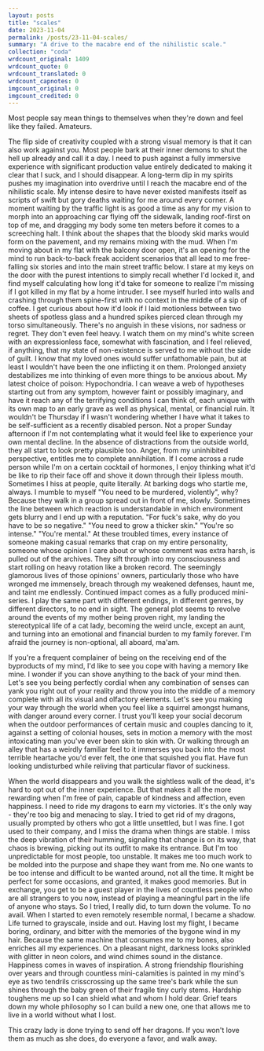 ```yaml
---
layout: posts
title: "scales"
date: 2023-11-04
permalink: /posts/23-11-04-scales/
summary: "A drive to the macabre end of the nihilistic scale."
collection: "coda"
wrdcount_original: 1409
wrdcount_quote: 0
wrdcount_translated: 0
wrdcount_capnotes: 0
imgcount_original: 0
imgcount_credited: 0
---
```

Most people say mean things to themselves when they're down and feel like they failed. Amateurs.

The flip side of creativity coupled with a strong visual memory is that it can also work against you. Most people bark at their inner demons to shut the hell up already and call it a day. I need to push against a fully immersive experience with significant production value entirely dedicated to making it clear that I suck, and I should disappear. A long-term dip in my spirits pushes my imagination into overdrive until I reach the macabre end of the nihilistic scale. My intense desire to have never existed manifests itself as scripts of swift but gory deaths waiting for me around every corner. A moment waiting by the traffic light is as good a time as any for my vision to morph into an approaching car flying off the sidewalk, landing roof-first on top of me, and dragging my body some ten meters before it comes to a screeching halt. I think about the shapes that the bloody skid marks would form on the pavement, and my remains mixing with the mud. When I'm moving about in my flat with the balcony door open, it's an opening for the mind to run back-to-back freak accident scenarios that all lead to me free-falling six stories and into the main street traffic below. I stare at my keys on the door with the purest intentions to simply recall whether I'd locked it, and find myself calculating how long it'd take for someone to realize I'm missing if I got killed in my flat by a home intruder. I see myself hurled into walls and crashing through them spine-first with no context in the middle of a sip of coffee. I get curious about how it'd look if I laid motionless between two sheets of spotless glass and a hundred spikes pierced clean through my torso simultaneously. There's no anguish in these visions, nor sadness or regret. They don't even feel heavy. I watch them on my mind's white screen with an expressionless face, somewhat with fascination, and I feel relieved, if anything, that my state of non-existence is served to me without the side of guilt. I know that my loved ones would suffer unfathomable pain, but at least I wouldn't have been the one inflicting it on them. Prolonged anxiety destabilizes me into thinking of even more things to be anxious about. My latest choice of poison: Hypochondria. I can weave a web of hypotheses starting out from any symptom, however faint or possibly imaginary, and have it reach any of the terrifying conditions I can think of, each unique with its own map to an early grave as well as physical, mental, or financial ruin. It wouldn't be Thursday if I wasn't wondering whether I have what it takes to be self-sufficient as a recently disabled person. Not a proper Sunday afternoon if I'm not contemplating what it would feel like to experience your own mental decline. In the absence of distractions from the outside world, they all start to look pretty plausible too. Anger, from my uninhibited perspective, entitles me to complete annihilation. If I come across a rude person while I'm on a certain cocktail of hormones, I enjoy thinking what it'd be like to rip their face off and shove it down through their lipless mouth. Sometimes I hiss at people, quite literally. At barking dogs who startle me, always. I mumble to myself "You need to be murdered, violently", why? Because they walk in a group spread out in front of me, slowly. Sometimes the line between which reaction is understandable in which environment gets blurry and I end up with a reputation. "For fuck's sake, why do you have to be so negative." "You need to grow a thicker skin." "You're so intense." "You're mental." At these troubled times, every instance of someone making casual remarks that crap on my entire personality, someone whose opinion I care about or whose comment was extra harsh, is pulled out of the archives. They sift through into my consciousness and start rolling on heavy rotation like a broken record. The seemingly glamorous lives of those opinions' owners, particularly those who have wronged me immensely, breach through my weakened defenses, haunt me, and taint me endlessly. Continued impact comes as a fully produced mini-series. I play the same part with different endings, in different genres, by different directors, to no end in sight. The general plot seems to revolve around the events of my mother being proven right, my landing the stereotypical life of a cat lady, becoming the weird uncle, except an aunt, and turning into an emotional and financial burden to my family forever. I'm afraid the journey is non-optional, all aboard, ma'am.

If you're a frequent complainer of being on the receiving end of the byproducts of my mind, I'd like to see you cope with having a memory like mine. I wonder if you can shove anything to the back of your mind then. Let's see you being perfectly cordial when any combination of senses can yank you right out of your reality and throw you into the middle of a memory complete with all its visual and olfactory elements. Let's see you making your way through the world when you feel like a squirrel amongst humans, with danger around every corner. I trust you'll keep your social decorum when the outdoor performances of certain music and couples dancing to it, against a setting of colonial houses, sets in motion a memory with the most intoxicating man you've ever been skin to skin with. Or walking through an alley that has a weirdly familiar feel to it immerses you back into the most terrible heartache you'd ever felt, the one that squished you flat. Have fun looking undisturbed while reliving that particular flavor of suckiness.

When the world disappears and you walk the sightless walk of the dead, it's hard to opt out of the inner experience. But that makes it all the more rewarding when I'm free of pain, capable of kindness and affection, even happiness. I need to ride my dragons to earn my victories. It's the only way - they're too big and menacing to slay. I tried to get rid of my dragons, usually prompted by others who got a little unsettled, but I was fine. I got used to their company, and I miss the drama when things are stable. I miss the deep vibration of their humming, signaling that change is on its way, that chaos is brewing, picking out its outfit to make its entrance. But I'm too unpredictable for most people, too unstable. It makes me too much work to be molded into the purpose and shape they want from me. No one wants to be too intense and difficult to be wanted around, not all the time. It might be perfect for some occasions, and granted, it makes good memories. But in exchange, you get to be a guest player in the lives of countless people who are all strangers to you now, instead of playing a meaningful part in the life of anyone who stays. So I tried, I really did, to turn down the volume. To no avail. When I started to even remotely resemble normal, I became a shadow. Life turned to grayscale, inside and out. Having lost my flight, I became boring, ordinary, and bitter with the memories of the bygone wind in my hair. Because the same machine that consumes me to my bones, also enriches all my experiences. On a pleasant night, darkness looks sprinkled with glitter in neon colors, and wind chimes sound in the distance. Happiness comes in waves of inspiration. A strong friendship flourishing over years and through countless mini-calamities is painted in my mind's eye as two tendrils crisscrossing up the same tree's bark while the sun shines through the baby green of their fragile tiny curly stems. Hardship toughens me up so I can shield what and whom I hold dear. Grief tears down my whole philosophy so I can build a new one, one that allows me to live in a world without what I lost.

This crazy lady is done trying to send off her dragons. If you won't love them as much as she does, do everyone a favor, and walk away.
